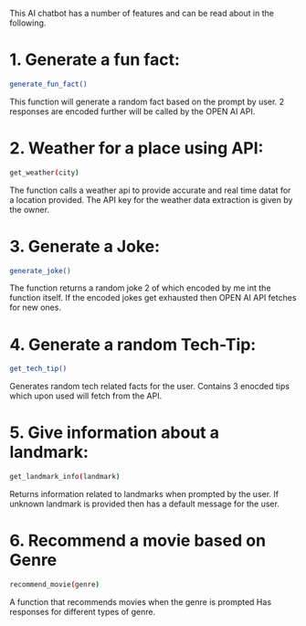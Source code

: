 This AI chatbot has a number of features and can be read about in the following.

# 1. Generate a fun fact:
```bash
generate_fun_fact()
```
This function will generate a random fact based on the prompt by user.
2 responses are encoded further will be called by the OPEN AI API.


# 2. Weather for a place using API: 
```bash 
get_weather(city)
```
The function calls a weather api to provide accurate and real time datat for a location provided.
The API key for the weather data extraction is given by the owner.


# 3. Generate a Joke:
```bash
generate_joke()
```
The function returns a random joke 2 of which encoded by me int the function itself.
If the encoded jokes get exhausted then OPEN AI API fetches for new ones.


# 4. Generate a random Tech-Tip:
```bash
get_tech_tip()
```
Generates random tech related facts for the user.
Contains 3 enocded tips which upon used will fetch from the API.


# 5. Give information about a landmark:
```bash
get_landmark_info(landmark)
```
Returns information related to landmarks when prompted by the user.
If unknown landmark is provided then has a default message for the user.

# 6. Recommend a movie based on Genre
```bash
recommend_movie(genre)
```
A function that recommends movies when the genre is prompted
Has responses for different types of genre.
